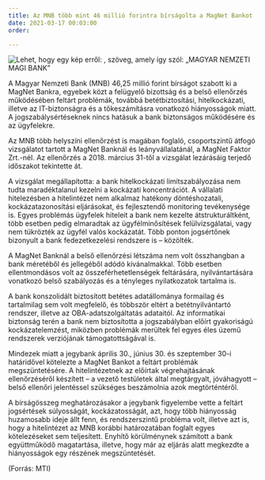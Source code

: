 ```yaml
---
title: Az MNB több mint 46 millió forintra bírságolta a MagNet Bankot
date: 2021-03-17 00:03:00
order: 

---
```

![Lehet, hogy egy kép erről: , szöveg, amely így szól: „MAGYAR NEMZETI MAGI BANK”](https://scontent-vie1-1.xx.fbcdn.net/v/t1.6435-9/175831093_1193081367791366_3717725753267164099_n.png?_nc_cat=103&ccb=1-3&_nc_sid=730e14&_nc_ohc=6m_BMcO00ogAX-fCvCb&_nc_ht=scontent-vie1-1.xx&oh=7536bf27f1a9dfe3cb22295aff028189&oe=60D2D422)

A Magyar Nemzeti Bank (MNB) 46,25 millió forint bírságot szabott ki a MagNet Bankra, egyebek közt a felügyelő bizottság és a belső ellenőrzés működésében feltárt problémák, továbbá betétbiztosítási, hitelkockázati, illetve az IT-biztonságra és a tőkeszámításra vonatkozó hiányosságok miatt. A jogszabálysértéseknek nincs hatásuk a bank biztonságos működésére és az ügyfelekre.

Az MNB több helyszíni ellenőrzést is magában foglaló, csoportszintű átfogó vizsgálatot tartott a MagNet Banknál és leányvállalatánál, a MagNet Faktor Zrt.-nél. Az ellenőrzés a 2018. március 31-től a vizsgálat lezárásáig terjedő időszakot tekintette át.

A vizsgálat megállapította: a bank hitelkockázati limitszabályozása nem tudta maradéktalanul kezelni a kockázati koncentrációt. A vállalati hitelezésben a hitelintézet nem alkalmaz hatékony döntéshozatali, kockázatazonosítási eljárásokat, és fejlesztendő monitoring tevékenysége is. Egyes problémás ügyfelek hiteleit a bank nem kezelte átstrukturáltként, több esetben pedig elmaradtak az ügyfélminősítések felülvizsgálatai, vagy nem tükrözték az ügyfél valós kockázatát. Több ponton jogsértőnek bizonyult a bank fedezetkezelési rendszere is – közölték.

A MagNet Banknál a belső ellenőrzési létszáma nem volt összhangban a bank méretéből és jellegéből adódó kívánalmakkal. Több esetben ellentmondásos volt az összeférhetetlenségek feltárására, nyilvántartására vonatkozó belső szabályozás és a tényleges nyilatkozatok tartalma is.

A bank konszolidált biztosított betétes adatállománya formailag és tartalmilag sem volt megfelelő, és többször eltért a betétnyilvántartó rendszer, illetve az OBA-adatszolgáltatás adataitól. Az informatikai biztonság terén a bank nem biztosította a jogszabályban előírt gyakoriságú kockázatelemzést, miközben problémák merültek fel egyes éles üzemű rendszerek verziójának támogatottságával is.

Mindezek miatt a jegybank április 30., június 30. és szeptember 30-i határidővel kötelezte a MagNet Bankot a feltárt problémák megszüntetésére. A hitelintézetnek az előírtak végrehajtásának ellenőrzéséről készített – a vezető testületek által megtárgyalt, jóváhagyott – belső ellenőri jelentéssel szükséges beszámolnia azok megtörténtéről.

A bírságösszeg meghatározásakor a jegybank figyelembe vette a feltárt jogsértések súlyosságát, kockázatosságát, azt, hogy több hiányosság huzamosabb ideje állt fenn, és rendszerszintű probléma volt, illetve azt is, hogy a hitelintézet az MNB korábbi határozatában foglalt egyes kötelezéseket sem teljesített. Enyhítő körülménynek számított a bank együttműködő magatartása, illetve, hogy már az eljárás alatt megkezdte a hiányosságok egy részének megszüntetését.

(Forrás: MTI)
